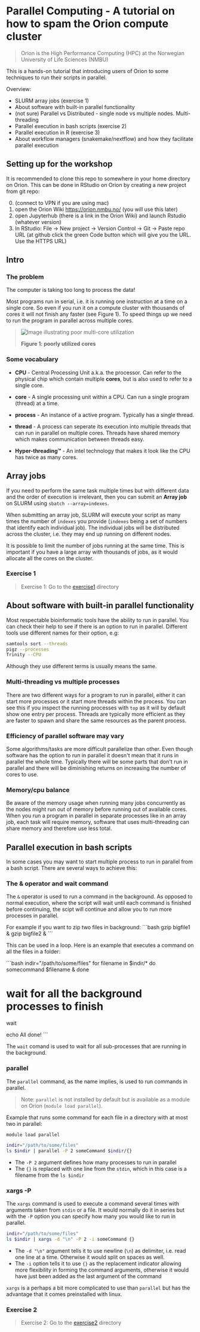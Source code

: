 # Parallel Computing - A tutorial on how to spam the Orion compute cluster

> Orion is the High Performance Computing (HPC) at the Norwegian University of Life Sciences (NMBU)

This is a hands-on tutorial that introducing users of Orion to some techniques to run their scripts in parallel.

Overview: 

* SLURM array jobs (exercise 1)
* About software with built-in parallel functionality
* (not sure) Parallel vs Distributed - single node vs multiple nodes. Multi-threading
* Parallel execution in bash scripts (exercise 2)
* Parallel execution in R (exercise 3)
* About workflow managers (snakemake/nextflow) and how they facilitate parallel execution

## Setting up for the workshop

It is recommended to clone this repo to somewhere in your home directory on Orion. This can be done in RStudio on Orion by creating a new project from git repo:

0. (connect to VPN if you are using mac)
1. open the Orion Wiki https://orion.nmbu.no/ (you will use this later)
2. open Jupyterhub (there is a  link in the Orion Wiki) and launch Rstudio (whatever version)
3. In RStudio: File -> New project -> Version Control -> Git -> Paste repo URL (at github click the green Code button which will give you the URL. Use the HTTPS URL)

## Intro

### The problem

The computer is taking too long to process the data!

Most programs run in serial, i.e. it is running one instruction at a time on a single core. So even if you run it on a compute cluster with thousands of cores it will not finish any faster (see Figure 1). To speed things up we need to run the program in parallel across multiple cores. 

>![Image illustrating poor multi-core utilization](https://i.redd.it/9tu18n684z331.jpg)
>
>**Figure 1: poorly utilized cores**


### Some vocabulary

* **CPU** - Central Processing Unit a.k.a. the processor. Can refer to the physical chip which contain multiple **cores**, but is also used to refer to a single core.
* **core** - A single processing unit within a CPU. Can run a single program (thread) at a time.
* **process** - An instance of a active program. Typically has a single thread.
* **thread** - A process can seperate its execution into multiple threads that can run in parallel on multiple cores. Threads have shared memory which makes communication between threads easy.

* **Hyper-threading:tm:** - An intel technology that makes it look like the CPU has twice as many cores.


## Array jobs

If you need to perform the same task multiple times but with different data and the order of execution is irrelevant, then you can submit an **Array job** on SLURM using `sbatch --array=indexes`.

When submitting an array job, SLURM will execute your script as many times the number of `indexes` you provide (`indexes` being a set of numbers that identify each individual job). The individual jobs will be distributed across the cluster, i.e. they may end up running on different nodes.

It is possible to limit the number of jobs running at the same time. This is important if you have a large array with thousands of jobs, as it would allocate all the cores on the cluster. 

### Exercise 1

> Exercise 1: Go to the [exercise1](exercise1/) directory

## About software with built-in parallel functionality 

Most respectable bioinformatic tools have the ability to run in parallel. You can check their help to see if there is an option to run in parallel. Different tools use different names for their option, e.g:

```bash
samtools sort --threads
pigz --processes
Trinity --CPU
```

Although they use different terms is usually means the same.

### Multi-threading vs multiple processes

There are two different ways for a program to run in parallel, either it can start more processes or it start more threads within the process. You can see this if you inspect the running processes with `top` as it will by default show one entry per process. Threads are typically more efficient as they are faster to spawn and share the same resources as the parent process. 

### Efficiency of parallel software may vary

Some algorithms/tasks are more difficult parallelize than other. Even though software has the option to run in parallel it doesn't mean that it runs in parallel the whole time. Typically there will be some parts that don't run in parallel and there will be diminishing returns on increasing the number of cores to use. 

### Memory/cpu balance

Be aware of the memory usage when running many jobs concurrently as the nodes might run out of memory before running out of available cores. When you run a program in parallel in separate processes like in an array job, each task will require memory, software that uses multi-threading can share memory and therefore use less total.



## Parallel execution in bash scripts

In some cases you may want to start multiple process to run in parallel from a bash script. There are several ways to achieve this:

### The & operator and wait command

The `&` operator is used to run a command in the background. As opposed to normal execution, where the script will wait until each command is finished before continuing, the scipt will continue and allow you to run more processes in parallel.

For example if you want to zip two files in background:
´´´bash
gzip bigfile1 & gzip bigfile2 &
´´´

This can be used in a loop. Here is an example that executes a command on all the files in a folder:

´´´bash
indir="/path/to/some/files"
for filename in $indir/*
do
    somecommand $filename &
done

# wait for all the background processes to finish
wait

echo All done!
´´´

The `wait` comand is used to wait for all sub-processes that are running in the background.

### parallel

The `parallel` command, as the name implies, is used to run commands in parallel.

> Note: `parallel` is not installed by default but is available as a module on Orion (`module load parallel`). 

Example that runs some command for each file in a directory with at most two in parallel:
```bash
module load parallel

indir="/path/to/some/files"
ls $indir | parallel -P 2 someCommand $indir/{}
```

* The `-P 2` argument defines how many processes to run in parallel 
* The `{}` is replaced with one line from the `stdin`, which in this case is a filename from the `ls $indir`

### xargs -P

The `xargs` command is used to execute a command several times with arguments taken from `stdin` or a file. It would normally do it in series but with the `-P` option you can specify how many you would like to run in parallel.

```bash
indir="/path/to/some/files"
ls $indir | xargs -d "\n" -P 2 -i someCommand {}
```

* The `-d "\n"` argument tells it to use newline (`\n`) as delimiter, i.e. read one line at a time. Otherwise it would split on spaces as well.
* The `-i` option tells it to use `{}` as the replacement indicator allowing more flexibility in forming the command arguments, otherwise it would have just been added as the last argument of the command

`xargs` is a perhaps a bit more complicated to use than `parallel` but has the advantage that it comes preinstalled with linux.

### Exercise 2

> Exercise 2: Go to the [exercise2](exercise2/) directory

